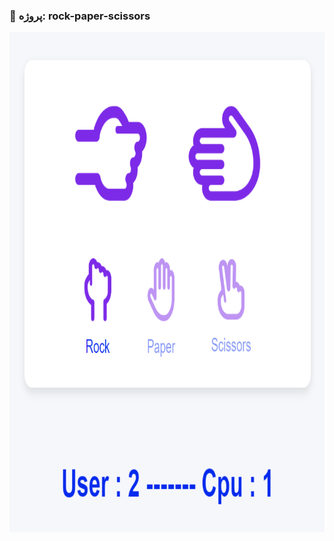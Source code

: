 ### 📑 پروژه: rock-paper-scissors

<img src="https://github.com/aligoodini/rock-papaer-scissors/blob/main/Screenshot%202024-07-19%20104508.png" style="width:900px; height:800px"/>
